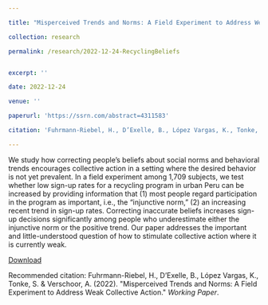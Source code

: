 ```yaml
---

title: "Misperceived Trends and Norms: A Field Experiment to Address Weak Collective Action"

collection: research

permalink: /research/2022-12-24-RecyclingBeliefs


excerpt: ''

date: 2022-12-24

venue: ''

paperurl: 'https://ssrn.com/abstract=4311583'

citation: 'Fuhrmann-Riebel, H., D’Exelle, B., López Vargas, K., Tonke, S. & Verschoor, A. (2022). &quot;Misperceived Trends and Norms: A Field Experiment to Address Weak Collective Action.&quot; <i>Working Paper</i>.'

---
```

We study how correcting people’s beliefs about social norms and behavioral trends encourages collective action in a setting where the desired behavior is not yet prevalent. In a field experiment among 1,709 subjects, we test whether low sign-up rates for a recycling program in urban Peru can be increased by providing information that (1) most people regard participation in the program as important, i.e., the “injunctive norm,” (2) an increasing recent trend in sign-up rates. Correcting inaccurate beliefs increases sign-up decisions significantly among people who underestimate either the injunctive norm or the positive trend. Our paper addresses the important and little-understood question of how to stimulate collective action where it is currently weak.

[Download](https://ssrn.com/abstract=4311583)

Recommended citation: Fuhrmann-Riebel, H., D’Exelle, B., López Vargas, K., Tonke, S. & Verschoor, A. (2022). &quot;Misperceived Trends and Norms: A Field Experiment to Address Weak Collective Action.&quot; <i>Working Paper</i>.
